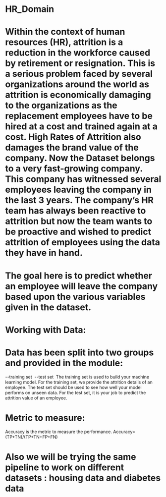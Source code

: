 # HR_Domain

# Within the context of human resources (HR), attrition is a reduction in the workforce caused by retirement or resignation. This is a serious problem faced by several organizations around the world as attrition is economically damaging to the organizations as the replacement employees have to be hired at a cost and trained again at a cost. High Rates of Attrition also damages the brand value of the company. Now the Dataset belongs to a very fast-growing company. This company has witnessed several employees leaving the company in the last 3 years. The company’s HR team has always been reactive to attrition but now the team wants to be proactive and wished to predict attrition of employees using the data they have in hand.

# The goal here is to predict whether an employee will leave the company based upon the various variables given in the dataset.

# Working with Data:

# Data has been split into two groups and provided in the module:
--training set 
--test set 
The training set is used to build your machine learning model. For the training set, we provide the attrition details of an employee.
The test set should be used to see how well your model performs on unseen data. For the test set, it is your job to predict the attrition value of an employee.

# Metric to measure:
Accuracy is the metric to measure the performance.
Accuracy= (TP+TN)/(TP+TN+FP+FN)

# Also we will be trying the same pipeline to work on different datasets : housing data and diabetes data
